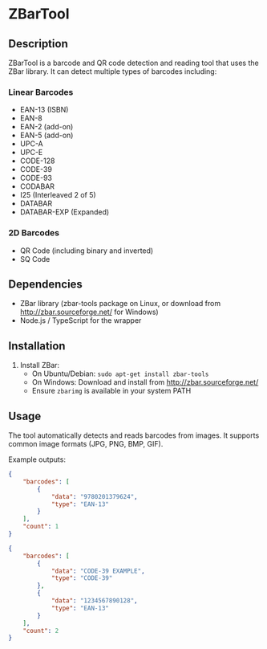 # ZBarTool

## Description
ZBarTool is a barcode and QR code detection and reading tool that uses the ZBar library. It can detect multiple types of barcodes including:

### Linear Barcodes
- EAN-13 (ISBN)
- EAN-8
- EAN-2 (add-on)
- EAN-5 (add-on)
- UPC-A
- UPC-E
- CODE-128
- CODE-39
- CODE-93
- CODABAR
- I25 (Interleaved 2 of 5)
- DATABAR
- DATABAR-EXP (Expanded)

### 2D Barcodes
- QR Code (including binary and inverted)
- SQ Code

## Dependencies
- ZBar library (zbar-tools package on Linux, or download from http://zbar.sourceforge.net/ for Windows)
- Node.js / TypeScript for the wrapper

## Installation
1. Install ZBar:
   - On Ubuntu/Debian: `sudo apt-get install zbar-tools`
   - On Windows: Download and install from http://zbar.sourceforge.net/
   - Ensure `zbarimg` is available in your system PATH

## Usage
The tool automatically detects and reads barcodes from images. It supports common image formats (JPG, PNG, BMP, GIF).

Example outputs:
```json
{
    "barcodes": [
        {
            "data": "9780201379624",
            "type": "EAN-13"
        }
    ],
    "count": 1
}
```

```json
{
    "barcodes": [
        {
            "data": "CODE-39 EXAMPLE",
            "type": "CODE-39"
        },
        {
            "data": "1234567890128",
            "type": "EAN-13"
        }
    ],
    "count": 2
}